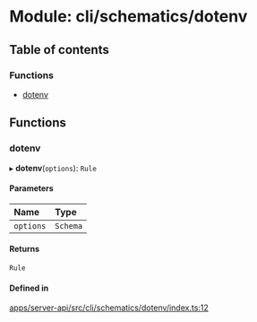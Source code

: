 # Module: cli/schematics/dotenv

## Table of contents

### Functions

- [dotenv](cli_schematics_dotenv.md#dotenv)

## Functions

### <a id="dotenv" name="dotenv"></a> dotenv

▸ **dotenv**(`options`): `Rule`

#### Parameters

| Name      | Type     |
| :-------- | :------- |
| `options` | `Schema` |

#### Returns

`Rule`

#### Defined in

[apps/server-api/src/cli/schematics/dotenv/index.ts:12](https://github.com/brickdoc/brickdoc/blob/master/apps/server-api/src/cli/schematics/dotenv/index.ts#L12)
